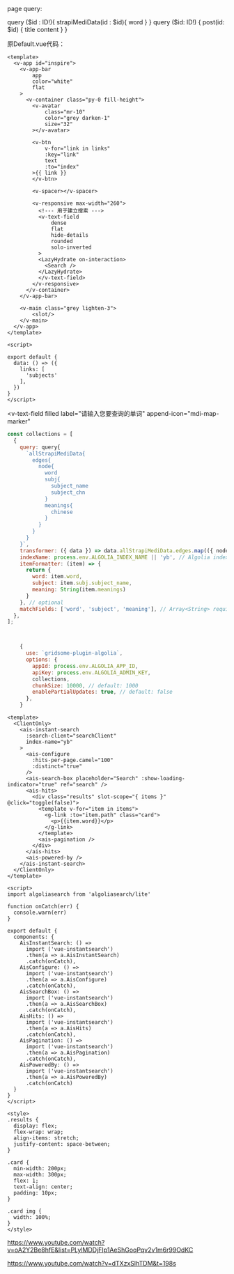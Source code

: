 page query:

<page-query>
query ($id : ID!){
  strapiMediData(id : $id){
    word
  }
}
</page-query>

<template>
    <Layout>
        <div v-text='$page.strapiMediData.word'></div>
        <div>{{ $page.strapiMediData.which_subject.subject_name }}</div>
    </Layout>
</template>


<page-query>
query ($id: ID!) {
  post(id: $id) {
    title
    content
  }
}
</page-query>


原Default.vue代码：
```vue
<template>
  <v-app id="inspire">
    <v-app-bar
        app
        color="white"
        flat
    >
      <v-container class="py-0 fill-height">
        <v-avatar
            class="mr-10"
            color="grey darken-1"
            size="32"
        ></v-avatar>

        <v-btn
            v-for="link in links"
            :key="link"
            text
            :to="index"
        >{{ link }}
        </v-btn>

        <v-spacer></v-spacer>

        <v-responsive max-width="260">
          <!--- 用于建立搜索 --->
          <v-text-field
              dense
              flat
              hide-details
              rounded
              solo-inverted
          >
          <LazyHydrate on-interaction>
            <Search />
          </LazyHydrate>
          </v-text-field>
        </v-responsive>
      </v-container>
    </v-app-bar>

    <v-main class="grey lighten-3">
        <slot/>
    </v-main>
  </v-app>
</template>

<script>

export default {
  data: () => ({
    links: [
      'subjects'
    ],
  })
}
</script>
```

<v-text-field
    filled
    label="请输入您要查询的单词"
    append-icon="mdi-map-marker"
></v-text-field>

```javascript
const collections = [
  {
    query: query{
      `allStrapiMediData{
        edges{
          node{
            word
            subj{
              subject_name
              subject_chn
            }
            meanings{
              chinese
            }
          }
        }
      }
    }`,
    transformer: ({ data }) => data.allStrapiMediData.edges.map(({ node }) => node)
    indexName: process.env.ALGOLIA_INDEX_NAME || 'yb', // Algolia index name
    itemFormatter: (item) => {
      return {
        word: item.word,
        subject: item.subj.subject_name,
        meaning: String(item.meanings)
      }
    }, // optional
    matchFields: ['word', 'subject', 'meaning'], // Array<String> required with PartialUpdates
  },
];



    {
      use: `gridsome-plugin-algolia`,
      options: {
        appId: process.env.ALGOLIA_APP_ID,
        apiKey: process.env.ALGOLIA_ADMIN_KEY,
        collections,
        chunkSize: 10000, // default: 1000
        enablePartialUpdates: true, // default: false
      },
    }
```


```official search.vue
<template>
  <ClientOnly>
    <ais-instant-search
      :search-client="searchClient"
      index-name="yb"
    >
      <ais-configure
        :hits-per-page.camel="100"
        :distinct="true"
      />
      <ais-search-box placeholder="Search" :show-loading-indicator="true" ref="search" />
      <ais-hits>
        <div class="results" slot-scope="{ items }" @click="toggle(false)">
          <template v-for="item in items">
            <g-link :to="item.path" class="card">
              <p>{{item.word}}</p>
            </g-link>
          </template>
          <ais-pagination />
        </div>
      </ais-hits>
      <ais-powered-by />
    </ais-instant-search>
  </ClientOnly>
</template>

<script>
import algoliasearch from 'algoliasearch/lite'

function onCatch(err) {
  console.warn(err)
}

export default {
  components: {
    AisInstantSearch: () =>
      import ('vue-instantsearch')
      .then(a => a.AisInstantSearch)
      .catch(onCatch),
    AisConfigure: () =>
      import ('vue-instantsearch')
      .then(a => a.AisConfigure)
      .catch(onCatch),
    AisSearchBox: () =>
      import ('vue-instantsearch')
      .then(a => a.AisSearchBox)
      .catch(onCatch),
    AisHits: () =>
      import ('vue-instantsearch')
      .then(a => a.AisHits)
      .catch(onCatch),
    AisPagination: () =>
      import ('vue-instantsearch')
      .then(a => a.AisPagination)
      .catch(onCatch),
    AisPoweredBy: () =>
      import ('vue-instantsearch')
      .then(a => a.AisPoweredBy)
      .catch(onCatch)
  }
}
</script>

<style>
.results {
  display: flex;
  flex-wrap: wrap;
  align-items: stretch;
  justify-content: space-between;
}

.card {
  min-width: 200px;
  max-width: 300px;
  flex: 1;
  text-align: center;
  padding: 10px;
}

.card img {
  width: 100%;
}
</style>

```

https://www.youtube.com/watch?v=oA2Y2Be8hfE&list=PLylMDDjFIp1AeShGoqPqv2v1m6r99OdKC

https://www.youtube.com/watch?v=dTXzxSlhTDM&t=198s